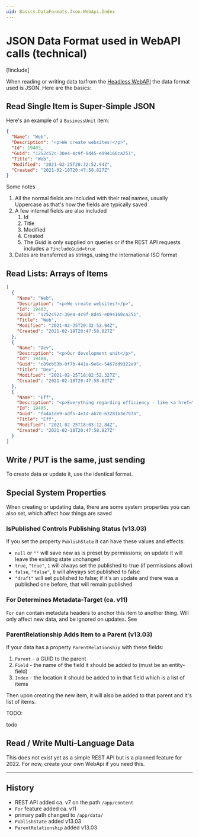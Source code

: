 ```yaml
---
uid: Basics.DataFormats.Json.WebApi.Index
---
```


# JSON Data Format used in WebAPI calls (technical)

[!include[](~/basics/stack/_shared-float-summary.md)]
<style>.context-box-summary .format-json-headless { visibility: visible; } </style>

When reading or writing data to/from the [Headless WebAPI](xref:WebApi.Headless.Index) the data format used is JSON. Here are the basics:

## Read Single Item is Super-Simple JSON

Here's an example of a `BusinessUnit` item:

```json
{
  "Name": "Web",
  "Description": "<p>We create websites!</p>",
  "Id": 19403,
  "Guid": "1252c52c-30e4-4c9f-8d45-e094160ca251",
  "Title": "Web",
  "Modified": "2021-02-25T20:32:52.94Z",
  "Created": "2021-02-18T20:47:58.827Z"
}
```

Some notes

1. All the normal fields are included with their real names, usually Uppercase as that's how the fields are typically saved
1. A few internal fields are also included
    1. Id
    1. Title
    1. Modified
    1. Created
    1. The Guid is only supplied on queries or if the REST API requests includes a `?includeGuid=true`
1. Dates are transferred as strings, using the international ISO format

## Read Lists: Arrays of Items

```json
[
  {
    "Name": "Web",
    "Description": "<p>We create websites!</p>",
    "Id": 19403,
    "Guid": "1252c52c-30e4-4c9f-8d45-e094160ca251",
    "Title": "Web",
    "Modified": "2021-02-25T20:32:52.94Z",
    "Created": "2021-02-18T20:47:58.827Z"
  },
  {
    "Name": "Dev",
    "Description": "<p>Our development unit</p>",
    "Id": 19404,
    "Guid": "c89cb53b-0f7b-441a-9e6c-5467dd9322e9",
    "Title": "Dev",
    "Modified": "2021-02-25T18:02:52.327Z",
    "Created": "2021-02-18T20:47:58.827Z"
  },
  {
    "Name": "Eff",
    "Description": "<p>Everything regarding efficiency - like <a href=\"https://sphosting.ch\" target=\"_blank\" rel=\"noopener\">SharePoint</a>, Word &amp; Excel automation, <a href=\"https://azing.org\" target=\"_blank\" rel=\"noopener\">azing.org</a></p>",
    "Id": 19405,
    "Guid": "fa4a1de9-adf5-4e1d-ab70-63281b3e797b",
    "Title": "Eff",
    "Modified": "2021-02-25T18:03:12.84Z",
    "Created": "2021-02-18T20:47:58.827Z"
  }
]
```

## Write / PUT is the same, just sending

To create data or update it, use the identical format. 

## Special System Properties

When creating or updating data, there are some system properties you can also set, which affect how things are saved

### IsPublished Controls Publishing Status (v13.03)

If you set the property `PublishState` it can have these values and effects:

* `null` or `""` will save new as is preset by permissions; on update it will leave the existing state unchanged
* `true`, `"true"`, `1` will always set the published to true (if permissions allow)
* `false`, `"false"`, `0` will alwyays set published to false
* `"draft"` will set published to false; if it's an update and there was a published one before, that will remain published

### For Determines Metadata-Target (ca. v11)

`For` can contain metadata headers to anchor this item to another thing. Will only affect new data, and be ignored on updates. See [](xref:JsCode.2sxcApi.Sxc.Data)

### ParentRelationship Adds Item to a Parent (v13.03)

If your data has a property `ParentRelationship` with these fields:

1. `Parent` - a GUID to the parent
1. `Field` - the name of the field it should be added to (must be an entity-field)
1. `Index` - the location it should be added to in that field which is a list of items

Then upon creating the new item, it will also be added to that parent and it's list of items. 

TODO: 

todo

## Read / Write Multi-Language Data

This does not exist yet as a simple REST API but is a planned feature for 2022. For now, create your own WebApi if you need this.

---

## History

* REST API added ca. v7 on the path `/app/content`
* `For` feature added ca. v11
* primary path changed to `/app/data/`
* `PublishState` added v13.03
* `ParentRelationship` added v13.03